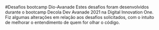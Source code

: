 #Desafios bootcamp Dio-Avanade
Estes desafios foram desenvolvidos durante o bootcamp Decola Dev Avanade 2021 na Digital Innovation One.
Fiz algumas alterações em relação aos desafios solicitados, com o intuito de melhorar o entendimento de quem for olhar o código.